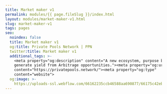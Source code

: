 ```yaml
---
title: Market maker v1
permalink: modules/{{ page.fileSlug }}/index.html
layout: modules/market-maker-v1.html
slug: market-maker-v1
tags: pages
seo:
  noindex: false
  title: Market maker v1
  og:title: Private Pools Network | PPN
  twitter:title: Market maker v1
  additional_tags: >-
    <meta property="og:description" content="A new ecosystem, purpose built to
    generate yield from Arbitrage opportunities."><meta property="og:url"
    content="https://privatepools.network/"><meta property="og:type"
    content="website">
  og:image: >-
    https://uploads-ssl.webflow.com/66162235ccb46588aa690877/66175c42ebc0ce580e5b9283_opengraph.jpg
---
```



